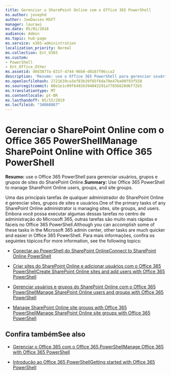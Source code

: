 ```yaml
---
title: Gerenciar o SharePoint Online com o Office 365 PowerShell
ms.author: josephd
author: JoeDavies-MSFT
manager: laurawi
ms.date: 05/01/2018
audience: Admin
ms.topic: hub-page
ms.service: o365-administration
localization_priority: Normal
ms.collection: Ent_O365
ms.custom:
- PowerShell
- Ent_Office_Other
ms.assetid: d0d3877a-831f-4744-96b0-d8167f06cca2
description: 'Resumo: use o Office 365 PowerShell para gerenciar usuários, grupos e grupos de sites do SharePoint Online.'
ms.openlocfilehash: 2721639ca3ef83b39f85f6da70e47ba90f93f558
ms.sourcegitcommit: 08e1e1c09f64926394043291a77856620d6f72b5
ms.translationtype: MT
ms.contentlocale: pt-BR
ms.lasthandoff: 05/15/2019
ms.locfileid: "34068867"
---
```

# <a name="manage-sharepoint-online-with-office-365-powershell"></a><span data-ttu-id="db6ad-103">Gerenciar o SharePoint Online com o Office 365 PowerShell</span><span class="sxs-lookup"><span data-stu-id="db6ad-103">Manage SharePoint Online with Office 365 PowerShell</span></span>

 <span data-ttu-id="db6ad-104">**Resumo:** use o Office 365 PowerShell para gerenciar usuários, grupos e grupos de sites do SharePoint Online.</span><span class="sxs-lookup"><span data-stu-id="db6ad-104">**Summary:** Use Office 365 PowerShell to manage SharePoint Online users, groups, and site groups.</span></span>
  
<span data-ttu-id="db6ad-105">Uma das principais tarefas de qualquer administrador do SharePoint Online é gerenciar sites, grupos de sites e usuários.</span><span class="sxs-lookup"><span data-stu-id="db6ad-105">One of the primary tasks of any SharePoint Online administrator is managing sites, site groups, and users.</span></span> <span data-ttu-id="db6ad-106">Embora você possa executar algumas dessas tarefas no centro de administração do Microsoft 365, outras tarefas são muito mais rápidas e fáceis no Office 365 PowerShell.</span><span class="sxs-lookup"><span data-stu-id="db6ad-106">Although you can accomplish some of these tasks in the Microsoft 365 admin center, other tasks are much quicker and easier in Office 365 PowerShell.</span></span> <span data-ttu-id="db6ad-107">Para mais informações, confira os seguintes tópicos:</span><span class="sxs-lookup"><span data-stu-id="db6ad-107">For more information, see the following topics:</span></span>

- [<span data-ttu-id="db6ad-108">Conectar ao PowerShell do SharePoint Online</span><span class="sxs-lookup"><span data-stu-id="db6ad-108">Connect to SharePoint Online PowerShell</span></span>](https://docs.microsoft.com/en-us/powershell/sharepoint/sharepoint-online/connect-sharepoint-online?view=sharepoint-ps)
  
- [<span data-ttu-id="db6ad-109">Criar sites do SharePoint Online e adicionar usuários com o Office 365 PowerShell</span><span class="sxs-lookup"><span data-stu-id="db6ad-109">Create SharePoint Online sites and add users with Office 365 PowerShell</span></span>](create-sharepoint-sites-and-add-users-with-powershell.md)
    
- [<span data-ttu-id="db6ad-110">Gerenciar usuários e grupos do SharePoint Online com o Office 365 PowerShell</span><span class="sxs-lookup"><span data-stu-id="db6ad-110">Manage SharePoint Online users and groups with Office 365 PowerShell</span></span>](manage-sharepoint-users-and-groups-with-powershell.md)
    
- [<span data-ttu-id="db6ad-111">Manage SharePoint Online site groups with Office 365 PowerShell</span><span class="sxs-lookup"><span data-stu-id="db6ad-111">Manage SharePoint Online site groups with Office 365 PowerShell</span></span>](manage-sharepoint-site-groups-with-powershell.md)
    
## <a name="see-also"></a><span data-ttu-id="db6ad-112">Confira também</span><span class="sxs-lookup"><span data-stu-id="db6ad-112">See also</span></span>

- [<span data-ttu-id="db6ad-113">Gerenciar o Office 365 com o Office 365 PowerShell</span><span class="sxs-lookup"><span data-stu-id="db6ad-113">Manage Office 365 with Office 365 PowerShell</span></span>](manage-office-365-with-office-365-powershell.md)

- [<span data-ttu-id="db6ad-114">Introdução ao Office 365 PowerShell</span><span class="sxs-lookup"><span data-stu-id="db6ad-114">Getting started with Office 365 PowerShell</span></span>](getting-started-with-office-365-powershell.md)

